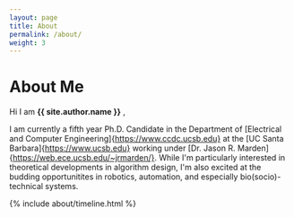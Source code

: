 ```yaml
---
layout: page
title: About
permalink: /about/
weight: 3
---
```


# **About Me**

Hi I am **{{ site.author.name }}** ,<br>

I am currently a fifth year Ph.D. Candidate in the Department of [Electrical and Computer Engineering]{https://www.ccdc.ucsb.edu} at the [UC Santa Barbara]{https://www.ucsb.edu} working under [Dr. Jason R. Marden]{https://web.ece.ucsb.edu/~jrmarden/}. While I'm particularly interested in theoretical developments in algorithm design, I'm also excited at the budding opportunitites in robotics, automation, and especially bio(socio)-technical systems.



<div class="row">
{% include about/timeline.html %}
</div>
